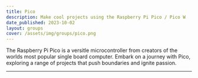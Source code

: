 ```yaml
---
title: Pico 
description: Make cool projects using the Raspberry Pi Pico / Pico W
date_published: 2023-10-02
layout: groups
cover: /assets/img/groups/pico.png
---
```


The Raspberry Pi Pico is a versitle microcontroller from creators of the worlds most popular single board computer. Embark on a journey with Pico, exploring a range of projects that push boundaries and ignite passion.

---
